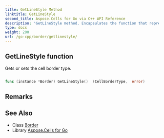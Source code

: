 ```yaml
---
title: GetLineStyle Method 
linktitle: GetLineStyle
second_title: Aspose.Cells for Go via C++ API Reference
description: 'GetLineStyle method. Encapsulates the function that represents getlinestyle in Go.'
type: docs
weight: 200
url: /go-cpp/border/getlinestyle/
---
```


## GetLineStyle function

Gets or sets the cell border type.

```go

func (instance *Border) GetLineStyle()  (CellBorderType,  error) 

```

## Remarks


## See Also

* Class [Border](../)
* Library [Aspose.Cells for Go](../../)
